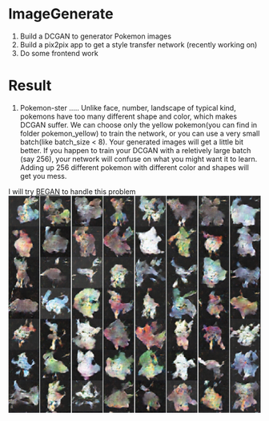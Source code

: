 # ImageGenerate

1. Build a DCGAN to generator Pokemon images
2. Build a pix2pix app to get a style transfer network (recently working on)
3. Do some frontend work

# Result
1. Pokemon-ster .....
Unlike face, number, landscape of typical kind, pokemons have too many different shape and color, which makes DCGAN suffer.
We can choose only the yellow pokemon(you can find in folder pokemon\_yellow) to train the network, or you can use a very small batch(like batch\_size < 8). Your generated images will get a little bit better.
If you happen to train your DCGAN with a reletively large batch (say 256), your network will confuse on what you might want it to learn. Adding up 256 different pokemon with different color and shapes will get you mess.

I will try [BEGAN](https://arxiv.org/abs/1703.10717) to handle this problem 
![ugly](./output/thumbnail.png)

